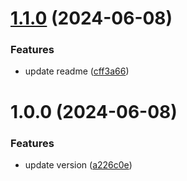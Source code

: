 # [1.1.0](https://github.com/tiavina-mika/check-password-complexity/compare/v1.0.0...v1.1.0) (2024-06-08)


### Features

* update readme ([cff3a66](https://github.com/tiavina-mika/check-password-complexity/commit/cff3a669407ba0cf1de4d982074c27839703968b))

# 1.0.0 (2024-06-08)


### Features

* update version ([a226c0e](https://github.com/tiavina-mika/check-password-complexity/commit/a226c0ee618fa18c19fcc0591876fa05eff9476e))
